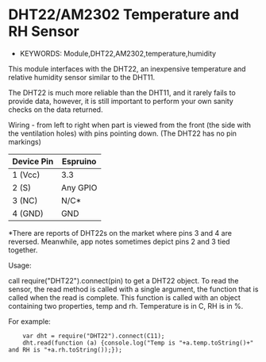  <!--- Copyright (c) 2014 Spence Konde. See the file LICENSE for copying permission. -->
  DHT22/AM2302 Temperature and RH Sensor
  =====================

  * KEYWORDS: Module,DHT22,AM2302,temperature,humidity

This module interfaces with the DHT22, an inexpensive temperature and relative humidity sensor similar to the DHT11. 


The DHT22 is much more reliable than the DHT11, and it rarely fails to provide data, however, it is still important to perform your own sanity checks on the data returned. 


Wiring - from left to right when part is viewed from the front (the side with the ventilation holes) with pins pointing down. (The DHT22 has no pin markings)

  | Device Pin | Espruino |
  | ---------- | -------- |
  | 1 (Vcc)    | 3.3      |
  | 2 (S)      | Any GPIO |
  | 3 (NC)     | N/C*     |
  | 4 (GND)    | GND      |

*There are reports of DHT22s on the market where pins 3 and 4 are reversed. Meanwhile, app notes sometimes depict pins 2 and 3 tied together. 


Usage:

call require("DHT22").connect(pin) to get a DHT22 object. To read the sensor, the read method is called with a single argument, the function that is called when the read is complete. This function is called with an object containing two properties, temp and rh. Temperature is in C, RH is in %. 

For example:
```
    var dht = require("DHT22").connect(C11);
    dht.read(function (a) {console.log("Temp is "+a.temp.toString()+" and RH is "+a.rh.toString());});
```
